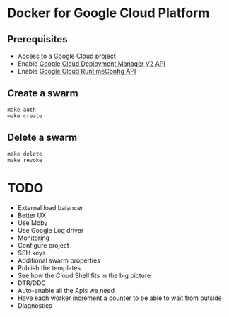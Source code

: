 # Docker for Google Cloud Platform

## Prerequisites

- Access to a Google Cloud project
- Enable [Google Cloud Deployment Manager V2 API](https://console.developers.google.com/apis/api/deploymentmanager-json.googleapis.com/overview?project=docker4x&duration=PT1H)
- Enable [Google Cloud RuntimeConfig API](https://console.developers.google.com/apis/api/runtimeconfig.googleapis.com/overview?project=docker4x)

## Create a swarm

```
make auth
make create
```

## Delete a swarm

```
make delete
make revoke
```

# TODO

 + External load balancer
 + Better UX
 + Use Moby
 + Use Google Log driver
 + Monitoring
 + Configure project
 + SSH keys
 + Additional swarm properties
 + Publish the templates
 + See how the Cloud Shell fits in the big picture
 + DTR/DDC
 + Auto-enable all the Apis we need
 + Have each worker increment a counter to be able to wait from outside
 + Diagnostics
